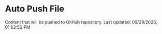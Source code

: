 # Auto Push File

Content that will be pushed to GitHub repository.
Last updated: 06/28/2025, 01:02:50 PM